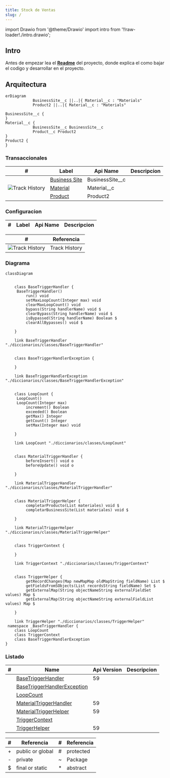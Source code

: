 ```yaml
---
title: Stock de Ventas
slug: /
---
```


import Drawio from '@theme/Drawio'
import intro from '!!raw-loader!./intro.drawio';

## Intro

Antes de empezar lea el **[Readme](./readme)** del proyecto, donde explica el como bajar el codigo y desarrollar en el proyecto.


## Arquitectura

<Drawio content={intro} page={7} />



<!-- START autogenerated-objects -->

```mermaid
erDiagram
            BusinessSite__c ||..|{ Material__c : "Materials"
            Product2 ||..|{ Material__c : "Materials"

BusinessSite__c {
}
Material__c {
            BusinessSite__c BusinessSite__c
            Product__c Product2
}
Product2 {
}

```

### Transaccionales

| #   | Label | Api Name | Descripcion |
| --- | ----- | -------- | ----------- |
| <div class="icons"></div> | [Business Site](/diccionarios/objects/BusinessSite__c) | BusinessSite__c ||
| <div class="icons">![Track History](/img/tracker_60.png)</div> | [Material](/diccionarios/objects/Material__c) | Material__c ||
| <div class="icons"></div> | [Product](/diccionarios/objects/Product2) | Product2 ||

### Configuracion

| #   | Label | Api Name | Descripcion |
| --- | ----- | -------- | ----------- |

| #                                                              | Referencia    |
| -------------------------------------------------------------- | ------------- |
| <div class="icons">![Track History](/img/tracker_60.png)</div> | Track History |

<!-- END autogenerated-objects -->
<!-- START autogenerated-classes -->

### Diagrama

```mermaid
classDiagram


    class BaseTriggerHandler {
     BaseTriggerHandler()  
         run() void 
         setMaxLoopCount(Integer max) void 
         clearMaxLoopCount() void 
         bypass(String handlerName) void $
         clearBypass(String handlerName) void $
         isBypassed(String handlerName) Boolean $
         clearAllBypasses() void $

    }

    link BaseTriggerHandler "./diccionarios/classes/BaseTriggerHandler" 


    class BaseTriggerHandlerException {

    }

    link BaseTriggerHandlerException "./diccionarios/classes/BaseTriggerHandlerException" 


    class LoopCount {
     LoopCount()  
     LoopCount(Integer max)  
         increment() Boolean 
         exceeded() Boolean 
         getMax() Integer 
         getCount() Integer 
         setMax(Integer max) void 

    }

    link LoopCount "./diccionarios/classes/LoopCount" 


    class MaterialTriggerHandler {
         beforeInsert() void o
         beforeUpdate() void o

    }

    link MaterialTriggerHandler "./diccionarios/classes/MaterialTriggerHandler" 


    class MaterialTriggerHelper {
         completarProducto(List materiales) void $
         completarBusinessSite(List materiales) void $

    }

    link MaterialTriggerHelper "./diccionarios/classes/MaterialTriggerHelper" 


    class TriggerContext {

    }

    link TriggerContext "./diccionarios/classes/TriggerContext" 


    class TriggerHelper {
         getRecordChanges(Map newMapMap oldMapString fieldName) List $
         getFieldsFromSObjects(List recordsString fieldName) Set $
         getExternalMap(String objectNameString externalFieldSet values) Map $
         getExternalMap(String objectNameString externalFieldList values) Map $

    }

    link TriggerHelper "./diccionarios/classes/TriggerHelper" 
 namespace _BaseTriggerHandler {
    class LoopCount 
    class TriggerContext 
    class BaseTriggerHandlerException 
}
```

### Listado

| #   | Name | Api Version | Descripcion |
| --- | ----- | ----------- | ----------- |
| <div class="icons"></div> | [BaseTriggerHandler](./diccionarios/classes/BaseTriggerHandler) |59||
| <div class="icons"></div> | [BaseTriggerHandlerException](./diccionarios/classes/BaseTriggerHandlerException) |||
| <div class="icons"></div> | [LoopCount](./diccionarios/classes/LoopCount) |||
| <div class="icons"></div> | [MaterialTriggerHandler](./diccionarios/classes/MaterialTriggerHandler) |59||
| <div class="icons"></div> | [MaterialTriggerHelper](./diccionarios/classes/MaterialTriggerHelper) |59||
| <div class="icons"></div> | [TriggerContext](./diccionarios/classes/TriggerContext) |||
| <div class="icons"></div> | [TriggerHelper](./diccionarios/classes/TriggerHelper) |59||

| #  | Referencia       | #  | Referencia |
| -- | ---------------- | -- | ---------- |
| +  | public or global | #  | protected  |
| -  | private          | ~  | Package    |
| $  | final or static  | *  | abstract   |

<!-- END autogenerated-classes -->